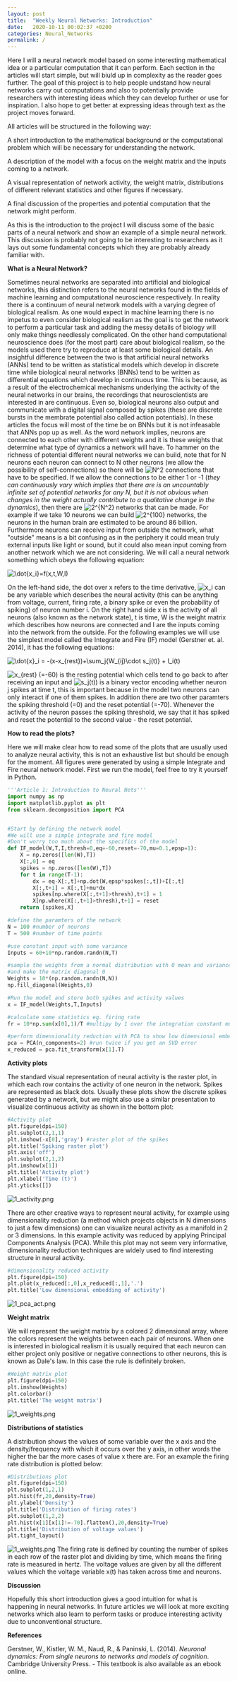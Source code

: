 ```yaml
---
layout: post
title:  "Weekly Neural Networks: Introduction"
date:   2020-10-11 00:02:37 +0200
categories: Neural_Networks
permalink: /
---
```



Here I will a neural network model based on some interesting mathematical idea or a particular computation that it can perform. Each section in the articles will start simple, but will biuld up in complexity as the reader goes further. The goal of this project is to help people undstand how neural networks carry out computations and also to potentially provide researchers with interesting ideas which they can develop further or use for inspiration. I also hope to get better at expressing ideas through text as the project moves forward.


All articles will be structured in the following way:

A short introduction to the mathematical background or the computational problem which will be necessary for understanding the network.

A description of the model with a focus on the weight matrix and the inputs coming to a network.

A visual representation of network activity, the weight matrix, distributions of different relevant statistics and other figures if necessary.

A final discussion of the properties and potential computation that the network might perform.


As this is the introduction to the project I will discuss some of the basic parts of a neural network and show an example of a simple neural network. This discussion is probably not going to be interesting to researchers as it lays out some fundamental concepts which they are probably already familiar with.



**What is a Neural Network?**

Sometimes neural networks are separated into artificial and biological networks, this distinction refers to the neural networks found in the fields of machine learning and computational neuroscience respectively. In reality there is a continuum of neural network models with a varying degree of biological realism. As one would expect in machine learning there is no impetus to even consider biological realism as the goal is to get the network to perform a particular task and adding the messy details of biology will only make things needlessly complicated. On the other hand computational neuroscience does (for the most part) care about biological realism, so the models used there try to reproduce at least some biological details. 
An insightful difference between the two is that artificial neural networks (ANNs) tend to be written as statistical models which develop in discrete time while biological neural networks (BNNs) tend to be written as differential equations which develop in continuous time. This is because, as a result of the electrochemical mechanisms underlying the activity of the neural networks in our brains, the recordings that neuroscientists are interested in are continuous. Even so, biological neurons also output and communicate with a digital signal composed by spikes (these are discrete bursts in the membrate potential also called action potentials).
In these articles the focus will most of the time be on BNNs but it is not infeasable that ANNs pop up as well. As the word network implies, neurons are connected to each other with different weights and it is these weights that determine what type of dynamics a network will have. To hammer on the richness of potential different neural networks we can build, note that for N neurons each neuron can connect to N other neurons (we allow the possibility of self-connections) so there will be <img src="https://latex.codecogs.com/gif.latex?N^2" title="N^2" />
 connections that have to be specified. If we allow the connections to be either 1 or -1 (*they can continuously vary which implies that there are is an uncountably infinite set of potential networks for any N, but it is not obvious when changes in the weight actually contribute to a qualitative change in the dynamics*), then there are <img src="https://latex.codecogs.com/gif.latex?2^{N^2}" title="2^{N^2}" /> networks that can be made. For example if we take 10 neurons we can build <img src="https://latex.codecogs.com/gif.latex?2^{100}" title="2^{100}" /> networks, the neurons in the human brain are estimated to be around 86 billion.
Furthermore neurons can receive input from outside the network, what "outside" means is a bit confusing as in the periphery it could mean truly external inputs like light or sound, but it could also mean input coming from another network which we are not considering.
We will call a neural network something which obeys the following equation:

<img src="https://latex.codecogs.com/gif.latex?\dot{x_i}=f(x,t,W,I)" title="\dot{x_i}=f(x,t,W,I)" />

On the left-hand side, the dot over x refers to the time derivative, <img src="https://latex.codecogs.com/gif.latex?x_i" title="x_i" /> can be any variable which describes the neural activity (this can be anything from voltage, current, firing rate, a binary spike or even the probability of spiking) of neuron number i. On the right hand side x is the activity of all neurons (also known as the network state), t is time, W is the weight matrix which describes how neurons are connected and I are the inputs coming into the network from the outside.
For the following examples we will use the simplest model called the Integrate and Fire (IF) model (Gerstner et. al. 2014), it has the following equations:

<img src="https://latex.codecogs.com/gif.latex?\dot{x}_i&space;=&space;-(x_i-x_{rest})&plus;\sum_j{W_{ij}\cdot&space;s_j(t)}&space;&plus;&space;I_i(t)" title="\dot{x}_i = -(x-x_{rest})+\sum_j{W_{ij}\cdot s_j(t)} + I_i(t)" />

<img src="https://latex.codecogs.com/gif.latex?x_{rest}" title="x_{rest}" /> (=-60) is the resting potential which cells tend to go back to after receiving an input and <img src="https://latex.codecogs.com/gif.latex?s_j(t))" title="s_j(t))" /> is a binary vector encoding whether neuron j spikes at time t, this is important because in the model two neurons can only interact if one of them spikes. In addition there are two other paramters the spiking threshold (=0) and the reset potential (=-70). Whenever the activity of the neuron passes the spiking threshold, we say that it has spiked and reset the potential to the second value - the reset potential.


**How to read the plots?**

Here we will make clear how to read some of the plots that are usually used to analyze neural activity, this is not an exhaustive list but should be enough for the moment. All figures were generated by using a simple Integrate and Fire neural network model. First we run the model, feel free to try it yourself in Python.

```python
'''Article 1: Introduction to Neural Nets'''
import numpy as np
import matplotlib.pyplot as plt
from sklearn.decomposition import PCA


#Start by defining the network model
#We will use a simple integrate and fire model
#Don't worry too much about the specifics of the model
def IF_model(W,T,I,thresh=0,eq=-60,reset=-70,mu=0.1,epsp=1):
    X = np.zeros([len(W),T])
    X[:,0] = eq
    spikes = np.zeros([len(W),T])
    for t in range(T-1):
        dx = eq-X[:,t]+np.dot(W,epsp*spikes[:,t])+I[:,t]
        X[:,t+1] = X[:,t]+mu*dx
        spikes[np.where(X[:,t+1]>thresh),t+1] = 1
        X[np.where(X[:,t+1]>thresh),t+1] = reset
    return [spikes,X]

#define the paramters of the network
N = 100 #number of neurons
T = 500 #number of time points

#use constant input with some variance
Inputs = 60+10*np.random.randn(N,T)

#sample the weights from a normal distribution with 0 mean and variance 10
#and make the matrix diagonal 0
Weights = 10*(np.random.randn(N,N))
np.fill_diagonal(Weights,0)

#Run the model and store both spikes and activity values
x = IF_model(Weights,T,Inputs)

#calculate some statistics eg. firing rate
fr = 10*np.sum(x[0],1)/T #multipy by 1 over the integration constant mu=0.1

#perform dimensionality reduction with PCA to show low dimensional embeding of activity
pca = PCA(n_components=2) #run twice if you get an SVD error
x_reduced = pca.fit_transform(x[1].T)

```

**Activity plots**

The standard visual representation of neural activity is the raster plot, in which each row contains the activity of one neuron in the network. Spikes are represented as black dots. Usually these plots show the discrete spikes generated by a network, but we might also use a similar presentation to visualize continuous activity as shown in the bottom plot:


```python
#Activity plot
plt.figure(dpi=150)
plt.subplot(2,1,1)
plt.imshow(-x[0],'gray') #raster plot of the spikes
plt.title('Spiking raster plot')
plt.axis('off')
plt.subplot(2,1,2)
plt.imshow(x[1])
plt.title('Activity plot')
plt.xlabel('Time (t)')
plt.yticks([])
```

![1_activity.png](./assets/1_activity.png)

There are other creative ways to represent neural activity, for example using dimensionality reduction (a method which projects objects in N dimensions to just a few dimensions) one can visualize neural activity as a manifold in 2 or 3 dimensions. In this example activity was reduced by applying Principal Components Analysis (PCA). While this plot may not seem very informative, dimensionality reduction techniques are widely used to find interesting structure in neural activity.


```python
#dimensionality reduced activity
plt.figure(dpi=150)
plt.plot(x_reduced[:,0],x_reduced[:,1],'.')
plt.title('Low dimensional embedding of activity')
```

![1_pca_act.png](./assets/1_pca_act.png)

**Weight matrix**

We will represent the weight matrix by a colored 2 dimensional array, where the colors represent the weights between each pair of neurons. When one is interested in biological realism it is usually required that each neuron can either project only positive or negative connections to other neurons, this is known as Dale's law. In this case the rule is definitely broken.


```python
#Weight matrix plot
plt.figure(dpi=150)
plt.imshow(Weights)
plt.colorbar()
plt.title('The weight matrix')

```

![1_weights.png](./assets/1_weights.png)

**Distributions of statistics**

A distribution shows the values of some variable over the x axis and the density/frequency with which it occurs over the y axis, in other words the higher the bar the more cases of value x there are. For an example the firing rate distribution is plotted below:


```python
#Distributions plot
plt.figure(dpi=150)
plt.subplot(1,2,1)
plt.hist(fr,20,density=True)
plt.ylabel('Density')
plt.title('Distribution of firing rates')
plt.subplot(1,2,2)
plt.hist(x[1][x[1]!=-70].flatten(),20,density=True)
plt.title('Distribution of voltage values')
plt.tight_layout()
```

![1_weights.png](./assets/1_statistics.png)
The firing rate is defined by counting the number of spikes in each row of the raster plot and dividing by time, which means the firing rate is measured in hertz. The voltage values are given by all the different values which the voltage variable x(t) has taken across time and neurons.

**Discussion**

Hopefully this short introduction gives a good intuition for what is happening in neural networks. In future articles we will look at more exciting networks which also learn to perform tasks or produce interesting activity due to unconventional structure.

**References**

Gerstner, W., Kistler, W. M., Naud, R., & Paninski, L. (2014). *Neuronal dynamics: From single neurons to networks and models of cognition*. Cambridge University Press. - This textbook is also available as an ebook online.



